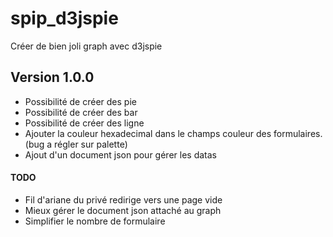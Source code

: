 spip_d3jspie
============

Créer de bien joli graph avec d3jspie

## Version 1.0.0

* Possibilité de créer des pie
* Possibilité de créer des bar
* Possibilité de créer des ligne
* Ajouter la couleur hexadecimal dans le champs couleur des formulaires. (bug a régler sur palette)
* Ajout d'un document json pour gérer les datas

#### TODO ####

* Fil d'ariane du privé redirige vers une page vide
* Mieux gérer le document json attaché au graph
* Simplifier le nombre de formulaire
